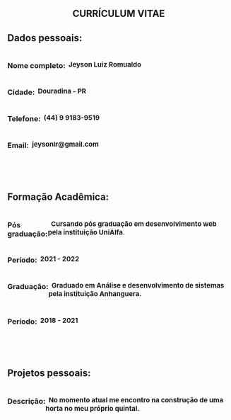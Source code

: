 <div align="center"> <h2>CURRÍCULUM VITAE</h2> </div>

<div>
    <h2> Dados pessoais: </h2>
    <div id="inputs">
        <h3> Nome completo: </h3> 
        <h4> &nbsp Jeyson Luiz Romualdo</h4> 
    </div>
    <div id="inputs">
        <h3> Cidade: </h3> 
        <h4> &nbsp Douradina - PR</h4> 
    </div>
    <div id="inputs">
        <h3> Telefone: </h3> 
        <h4> &nbsp (44) 9 9183-9519</h4> 
    </div>
    <div id="inputs">
        <h3> Email: </h3> 
        <h4> &nbsp jeysonlr@gmail.com</h4> 
    </div>
</div>

<br><br>

<div>
    <h2> Formação Acadêmica: </h2>
    <div id="inputs">
        <h3> Pós graduação: </h3> 
        <h4> &nbsp Cursando pós graduação em desenvolvimento web pela instituição UniAlfa.</h4> 
    </div>
    <div id="inputs">
        <h3> Período: </h3> 
        <h4> &nbsp 2021 - 2022</h4> 
    </div>
    <div id="inputs">
        <h3> Graduação: </h3> 
        <h4> &nbsp Graduado em Análise e desenvolvimento de sistemas pela instituição Anhanguera.</h4> 
    </div>
    <div id="inputs">
        <h3> Período: </h3> 
        <h4> &nbsp 2018 - 2021</h4> 
    </div>
</div>

<br><br>

<div>
    <h2>Projetos pessoais:</h2>
    <div id="inputs">
        <h3> Descrição: </h3> 
        <h4> &nbsp No momento atual me encontro na construção de uma horta no meu próprio quintal.</h4> 
    </div>
</div>

<style>
h4 {
    font-size: 15px !important
}

h3, h2 {
    font-weight: bold
}

#inputs {
    display: flex;
}
</style>

